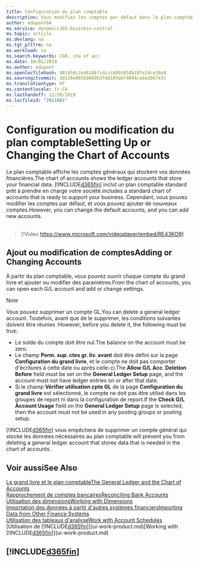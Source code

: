 ```yaml
---
title: Configuration du plan comptable
description: Vous modifiez les comptes par défaut dans le plan comptable, et vous pouvez ajouter de nouveaux comptes.
author: edupont04
ms.service: dynamics365-business-central
ms.topic: article
ms.devlang: na
ms.tgt_pltfrm: na
ms.workload: na
ms.search.keywords: COA, cha of acc
ms.date: 10/01/2019
ms.author: edupont
ms.openlocfilehash: 901650c2ed61867cdcccd093d54b10fe24ce30a9
ms.sourcegitcommit: 3d128a00358668b3fdd105ebf4604ca4e2b6743c
ms.translationtype: HT
ms.contentlocale: fr-CA
ms.lasthandoff: 12/20/2019
ms.locfileid: "2911081"
---
```

# <a name="setting-up-or-changing-the-chart-of-accounts"></a><span data-ttu-id="68901-103">Configuration ou modification du plan comptable</span><span class="sxs-lookup"><span data-stu-id="68901-103">Setting Up or Changing the Chart of Accounts</span></span>
<span data-ttu-id="68901-104">Le plan comptable affiche les comptes généraux qui stockent vos données financières.</span><span class="sxs-lookup"><span data-stu-id="68901-104">The chart of accounts shows the ledger accounts that store your financial data.</span></span> [!INCLUDE[d365fin](includes/d365fin_md.md)] <span data-ttu-id="68901-105">inclut un plan comptable standard prêt à prendre en charge votre société.</span><span class="sxs-lookup"><span data-stu-id="68901-105">includes a standard chart of accounts that is ready to support your business.</span></span>
<span data-ttu-id="68901-106">Cependant, vous pouvez modifier les comptes par défaut, et vous pouvez ajouter de nouveaux comptes.</span><span class="sxs-lookup"><span data-stu-id="68901-106">However, you can change the default accounts, and you can add new accounts.</span></span> 
<br><br>  

> [!Video https://www.microsoft.com/videoplayer/embed/RE43KO9]


## <a name="adding-or-changing-accounts"></a><span data-ttu-id="68901-107">Ajout ou modification de comptes</span><span class="sxs-lookup"><span data-stu-id="68901-107">Adding or Changing Accounts</span></span>
<span data-ttu-id="68901-108">À partir du plan comptable, vous pouvez ouvrir chaque compte du grand livre et ajouter ou modifier des paramètres.</span><span class="sxs-lookup"><span data-stu-id="68901-108">From the chart of accounts, you can open each G/L account and add or change settings.</span></span>

> [!NOTE]  
>   <span data-ttu-id="68901-109">Vous pouvez supprimer un compte GL.</span><span class="sxs-lookup"><span data-stu-id="68901-109">You can delete a general ledger account.</span></span> <span data-ttu-id="68901-110">Toutefois, avant que de le supprimer, les conditions suivantes doivent être réunies :</span><span class="sxs-lookup"><span data-stu-id="68901-110">However, before you delete it, the following must be true:</span></span>  
>  
>   * <span data-ttu-id="68901-111">Le solde du compte doit être nul.</span><span class="sxs-lookup"><span data-stu-id="68901-111">The balance on the account must be zero.</span></span>  
>   * <span data-ttu-id="68901-112">Le champ **Perm. sup. ctes gr. liv. avant** doit être défini sur la page **Configuration du grand livre**, et le compte ne doit pas comporter d'écritures à cette date ou après celle-ci.</span><span class="sxs-lookup"><span data-stu-id="68901-112">The **Allow G/L Acc. Deletion Before** field must be set on the **General Ledger Setup** page, and the account must not have ledger entries on or after that date.</span></span>  
>   * <span data-ttu-id="68901-113">Si le champ **Vérifier utilisation cpte GL** de la page **Configuration du grand livre** est sélectionné, le compte ne doit pas être utilisé dans les groupes de report ni dans la configuration de report.</span><span class="sxs-lookup"><span data-stu-id="68901-113">If the **Check G/L Account Usage** field on the **General Ledger Setup** page is selected, then the account must not be used in any posting groups or posting setup.</span></span>  

[!INCLUDE[d365fin](includes/d365fin_md.md)] <span data-ttu-id="68901-114">vous empêchera de supprimer un compte général qui stocke les données nécessaires au plan comptable.</span><span class="sxs-lookup"><span data-stu-id="68901-114">will prevent you from deleting a general ledger account that stores data that is needed in the chart of accounts.</span></span>  

## <a name="see-also"></a><span data-ttu-id="68901-115">Voir aussi</span><span class="sxs-lookup"><span data-stu-id="68901-115">See Also</span></span>
[<span data-ttu-id="68901-116">Le grand livre et le plan comptable</span><span class="sxs-lookup"><span data-stu-id="68901-116">The General Ledger and the Chart of Accounts</span></span>](finance-general-ledger.md)  
[<span data-ttu-id="68901-117">Rapprochement de comptes bancaires</span><span class="sxs-lookup"><span data-stu-id="68901-117">Reconciling Bank Accounts</span></span>](bank-manage-bank-accounts.md)  
[<span data-ttu-id="68901-118">Utilisation des dimensions</span><span class="sxs-lookup"><span data-stu-id="68901-118">Working with Dimensions</span></span>](finance-dimensions.md)  
[<span data-ttu-id="68901-119">Importation des données à partir d'autres systèmes financiers</span><span class="sxs-lookup"><span data-stu-id="68901-119">Importing Data from Other Finance Systems</span></span>](across-import-data-configuration-packages.md)  
[<span data-ttu-id="68901-120">Utilisation des tableaux d'analyse</span><span class="sxs-lookup"><span data-stu-id="68901-120">Work with Account Schedules</span></span>](bi-how-work-account-schedule.md)  
<span data-ttu-id="68901-121">[Utilisation de [!INCLUDE[d365fin](includes/d365fin_md.md)]](ui-work-product.md)</span><span class="sxs-lookup"><span data-stu-id="68901-121">[Working with [!INCLUDE[d365fin](includes/d365fin_md.md)]](ui-work-product.md)</span></span>  

## [!INCLUDE[d365fin](includes/free_trial_md.md)]
